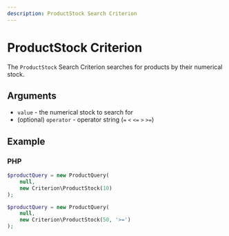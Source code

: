 ```yaml
---
description: ProductStock Search Criterion
---
```


# ProductStock Criterion

The `ProductStock` Search Criterion searches for products by their numerical stock.

## Arguments

- `value` - the numerical stock to search for
- (optional) `operator` - operator string (`=` `<` `<=` `>` `>=`)

## Example

### PHP

``` php
$productQuery = new ProductQuery(
    null,
    new Criterion\ProductStock(10)
);
```

``` php
$productQuery = new ProductQuery(
    null,
    new Criterion\ProductStock(50, '>=')
);
```


